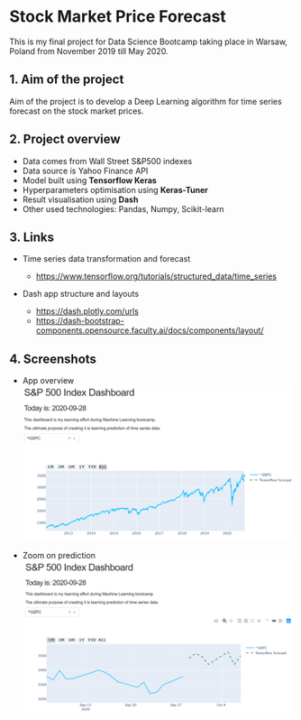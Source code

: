 # Stock Market Price Forecast

This is my final project for Data Science Bootcamp taking place in Warsaw, Poland from November 2019 till May 2020. 

## 1. Aim of the project

Aim of the project is to develop a Deep Learning algorithm for time series forecast on the stock market prices.

## 2. Project overview
- Data comes from Wall Street S&P500 indexes
- Data source is Yahoo Finance API
- Model built using **Tensorflow Keras**
- Hyperparameters optimisation using **Keras-Tuner**
- Result visualisation using **Dash**
- Other used technologies: Pandas, Numpy, Scikit-learn

## 3. Links
- Time series data transformation and forecast
   - https://www.tensorflow.org/tutorials/structured_data/time_series

- Dash app structure and layouts
  - https://dash.plotly.com/urls
  - https://dash-bootstrap-components.opensource.faculty.ai/docs/components/layout/

## 4. Screenshots
- App overview
![screenshot_1](images/screenshot_1.png)

- Zoom on prediction
![screenshot_2](images/screenshot_2.png)

